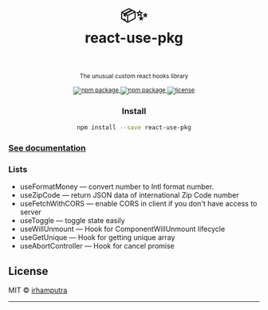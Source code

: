 <div align="center">
<h1>
<br/>
📦✨
<br/>
react-use-pkg
<br/>
<br/>
</h1>

<small>The unusual custom react hooks library</small>

<sup>
<a href="https://www.npmjs.com/package/react-use-pkg">
<img src="https://img.shields.io/npm/v/react-use-pkg.svg" alt="npm package" />
</a>
<a href="#">
<img src="https://travis-ci.com/irhamputra/react-use-pkg.svg?branch=master" alt="npm package" />
</a>
<a href="https://img.shields.io/github/license/irhamputra/react-use-pkg">
<img src="https://img.shields.io/github/license/irhamputra/react-use-pkg" alt="license" />
</a>
</sup>
</div>


<div align="center">
<h3>Install</h3>

```bash
npm install --save react-use-pkg
```
</div>

### [See documentation](https://github.com/irhamputra/react-use-pkg/wiki/docs)

### Lists

- useFormatMoney — convert number to Intl format number.
- useZipCode — return JSON data of international Zip Code number
- useFetchWithCORS — enable CORS in client if you don't have access to server
- useToggle — toggle state easily
- useWillUnmount — Hook for ComponentWillUnmount lifecycle
- useGetUnique — Hook for getting unique array
- useAbortController — Hook for cancel promise

## License

MIT © [irhamputra](https://github.com/irhamputra)

---
